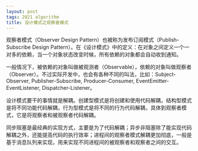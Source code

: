```yaml
---
layout: post
tags: 2021 algorithm
title: 设计模式之观察者模式
---
```

观察者模式（Observer Design Pattern）也被称为发布订阅模式（Publish-Subscribe Design Pattern）。在《设计模式》中的定义：在对象之间定义一个一对多的依赖，当一个对象状态改变时候，所有依赖的对象都会自动收到通知。

一般情况下，被依赖的对象叫做被观测者（Observable），依赖的对象叫做观察者（Observer）。不过实际开发中，也会有各种不同的叫法，比如：Subject-Observer, Publisher-Subscribe, Producer-Consumer, EventEmitter-EventListener, Dispatcher-Listener。

设计模式要干的事情就是解耦。创建型模式是将创建和使用代码解耦，结构型模式是将不同功能代码解耦，行为型模式是将不同的行为代码解耦，具体到观察者模式，它是将观察者和被观察者代码解耦。

同步阻塞是最经典的实现方式，主要是为了代码解耦；异步非阻塞除了能实现代码解耦之外，还能提高代码的执行效率；进程间的观察者模式解耦更加彻底，一般是基于消息队列来实现，用来实现不同进程间的被观察者和观察者之间的交互。